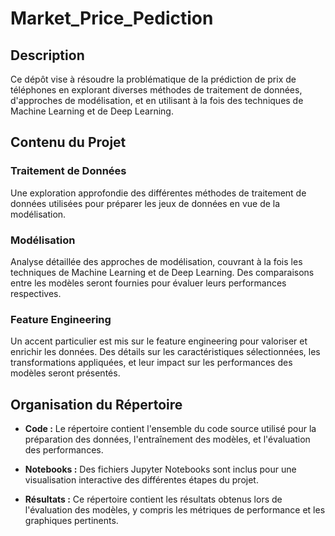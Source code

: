# Market_Price_Pediction

## Description

Ce dépôt vise à résoudre la problématique de la prédiction de prix de téléphones en explorant diverses méthodes de traitement de données, d'approches de modélisation, et en utilisant à la fois des techniques de Machine Learning et de Deep Learning.

## Contenu du Projet

### Traitement de Données
Une exploration approfondie des différentes méthodes de traitement de données utilisées pour préparer les jeux de données en vue de la modélisation.

### Modélisation
Analyse détaillée des approches de modélisation, couvrant à la fois les techniques de Machine Learning et de Deep Learning. Des comparaisons entre les modèles seront fournies pour évaluer leurs performances respectives.

### Feature Engineering
Un accent particulier est mis sur le feature engineering pour valoriser et enrichir les données. Des détails sur les caractéristiques sélectionnées, les transformations appliquées, et leur impact sur les performances des modèles seront présentés.

## Organisation du Répertoire

- **Code :** Le répertoire contient l'ensemble du code source utilisé pour la préparation des données, l'entraînement des modèles, et l'évaluation des performances.

- **Notebooks :** Des fichiers Jupyter Notebooks sont inclus pour une visualisation interactive des différentes étapes du projet.

- **Résultats :** Ce répertoire contient les résultats obtenus lors de l'évaluation des modèles, y compris les métriques de performance et les graphiques pertinents.


